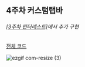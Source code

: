 ## 4주차 커스텀탭바
###### [[3주차 핀터레스트]](https://github.com/I-Swift-UI/yangsubinn/blob/main/Document/%5B3%EC%A3%BC%EC%B0%A8%5D%20Pinterest.md?plain=1)에서 추가 구현

[전체 코드](https://github.com/I-Swift-UI/yangsubinn/tree/main/Pintereest/Pintereest)

![ezgif com-resize (3)](https://user-images.githubusercontent.com/81167570/220356754-ac985287-064d-48bf-9b96-facc8f7afa95.gif)
